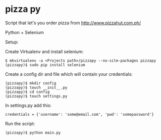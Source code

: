 pizza py
========

Script that let's you order pizza from http://www.pizzahut.com.ph/

Python + Selenium

Setup:

Create Virtualenv and install selenium:
```
$ mkvirtualenv -a <Projects path>/pizzapy --no-site-packages pizzapy
(pizzapy)$ sudo pip install selenium
```

Create a config dir and file which will contain your credentials:
```
(pizzapy)$ mkdir config
(pizzapy)$ touch __init__.py
(pizzapy)$ cd config
(pizzapy)$ touch settings.py

```

In settings.py add this:
```
credentials = {'username': 'some@email.com', 'pwd': 'somepassword'}
```

Run the script:
```
(pizzapy)$ python main.py
```

